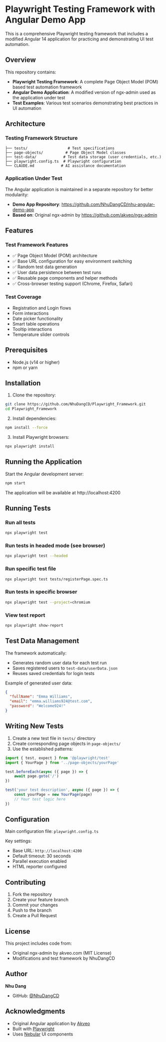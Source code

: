 # Playwright Testing Framework with Angular Demo App

This is a comprehensive Playwright testing framework that includes a modified Angular 14 application for practicing and demonstrating UI test automation.

## Overview

This repository contains:
- **Playwright Testing Framework**: A complete Page Object Model (POM) based test automation framework
- **Angular Demo Application**: A modified version of ngx-admin used as the application under test
- **Test Examples**: Various test scenarios demonstrating best practices in UI automation

## Architecture

### Testing Framework Structure
```
├── tests/                  # Test specifications
├── page-objects/          # Page Object Model classes
├── test-data/            # Test data storage (user credentials, etc.)
├── playwright.config.ts  # Playwright configuration
└── CLAUDE.md            # AI assistance documentation
```

### Application Under Test
The Angular application is maintained in a separate repository for better modularity:
- **Demo App Repository**: https://github.com/NhuDangCD/nhu-angular-demo-app
- **Based on**: Original ngx-admin by https://github.com/akveo/ngx-admin

## Features

### Test Framework Features
- ✅ Page Object Model (POM) architecture
- ✅ Base URL configuration for easy environment switching
- ✅ Random test data generation
- ✅ User data persistence between test runs
- ✅ Reusable page components and helper methods
- ✅ Cross-browser testing support (Chrome, Firefox, Safari)

### Test Coverage
- Registration and Login flows
- Form interactions
- Date picker functionality
- Smart table operations
- Tooltip interactions
- Temperature slider controls

## Prerequisites

- Node.js (v14 or higher)
- npm or yarn

## Installation

1. Clone the repository:
```bash
git clone https://github.com/NhuDangCD/Playwright_Framework.git
cd Playwright_Framework
```

2. Install dependencies:
```bash
npm install --force
```

3. Install Playwright browsers:
```bash
npx playwright install
```

## Running the Application

Start the Angular development server:
```bash
npm start
```
The application will be available at http://localhost:4200

## Running Tests

### Run all tests
```bash
npx playwright test
```

### Run tests in headed mode (see browser)
```bash
npx playwright test --headed
```

### Run specific test file
```bash
npx playwright test tests/registerPage.spec.ts
```

### Run tests in specific browser
```bash
npx playwright test --project=chromium
```

### View test report
```bash
npx playwright show-report
```

## Test Data Management

The framework automatically:
- Generates random user data for each test run
- Saves registered users to `test-data/userData.json`
- Reuses saved credentials for login tests

Example of generated user data:
```json
{
  "fullName": "Emma Williams",
  "email": "emma.williams924@test.com",
  "password": "Welcome924!"
}
```

## Writing New Tests

1. Create a new test file in `tests/` directory
2. Create corresponding page objects in `page-objects/`
3. Use the established patterns:

```typescript
import { test, expect } from '@playwright/test'
import { YourPage } from '../page-objects/yourPage'

test.beforeEach(async ({ page }) => {
    await page.goto('/')
})

test('your test description', async ({ page }) => {
    const yourPage = new YourPage(page)
    // Your test logic here
})
```

## Configuration

Main configuration file: `playwright.config.ts`

Key settings:
- Base URL: `http://localhost:4200`
- Default timeout: 30 seconds
- Parallel execution enabled
- HTML reporter configured

## Contributing

1. Fork the repository
2. Create your feature branch
3. Commit your changes
4. Push to the branch
5. Create a Pull Request

## License

This project includes code from:
- Original ngx-admin by akveo.com (MIT License)
- Modifications and test framework by NhuDangCD

## Author

**Nhu Dang**
- GitHub: [@NhuDangCD](https://github.com/NhuDangCD)

## Acknowledgments

- Original Angular application by [Akveo](https://github.com/akveo/ngx-admin)
- Built with [Playwright](https://playwright.dev/)
- Uses [Nebular](https://akveo.github.io/nebular/) UI components